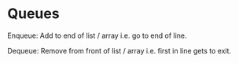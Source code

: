 # Queues

Enqueue: Add to end of list / array i.e. go to end of line.

Dequeue: Remove from front of list / array i.e. first in line gets to exit.